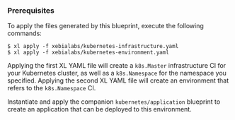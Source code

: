 ### Prerequisites

To apply the files generated by this blueprint, execute the following commands:

```
$ xl apply -f xebialabs/kubernetes-infrastructure.yaml
$ xl apply -f xebialabs/kubernetes-environment.yaml
```

Applying the first XL YAML file will create a `k8s.Master` infrastructure CI for your Kubernetes cluster, as well as a `k8s.Namespace` for the namespace you specified. Applying the second XL YAML file will create an environment that refers to the `k8s.Namespace` CI.

Instantiate and apply the companion `kubernetes/application` blueprint to create an application that can be deployed to this environment.
